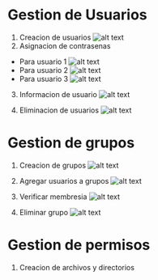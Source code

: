 #   Gestion de Usuarios

1. Creacion de usuarios
![alt text](image.png)
2. Asignacion de contrasenas
- Para usuario 1
![alt text](image-1.png)
- Para usuario 2
![alt text](image-2.png)
- Para usuario 3
![alt text](image-3.png)

3. Informacion de usuario
![alt text](image-4.png)

4. Eliminacion de usuarios
![alt text](image-5.png)

# Gestion de grupos
1. Creacion de grupos
![alt text](image-6.png)

2. Agregar usuarios a grupos
![alt text](image-7.png)

3. Verificar membresia
![alt text](image-8.png)

4. Eliminar grupo
![alt text](image-9.png)

# Gestion de permisos
1. Creacion de archivos y directorios 

